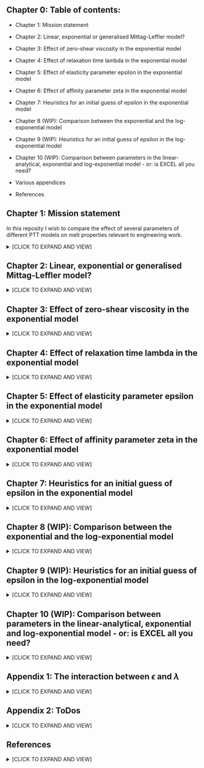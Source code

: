 ## Chapter 0: Table of contents: 
* Chapter 1: Mission statement
* Chapter 2: Linear, exponential or generalised Mittag-Leffler model?
* Chapter 3: Effect of zero-shear viscosity in the exponential model
* Chapter 4: Effect of relaxation time lambda in the exponential model
* Chapter 5: Effect of elasticity parameter epsilon in the exponential model
* Chapter 6: Effect of affinity parameter zeta in the exponential model
* Chapter 7: Heuristics for an initial guess of epsilon in the exponential model
* Chapter 8 (WIP):  Comparison between the exponential and the log-exponential model
* Chapter 9 (WIP):  Heuristics for an initial guess of epsilon in the log-exponential model
* Chapter 10 (WIP):  Comparison between parameters in the linear-analytical, exponential and log-exponential model - or: is EXCEL all you need?

* Various appendices
* References

## Chapter 1: Mission statement

In this reposity I wish to compare the effect of several parameters of different PTT models on melt properties relevant to engineering work.

<details>
<summary>[CLICK TO EXPAND AND VIEW] </summary>

 
### Parameters varied are:

* Type of model (linear or exponential or Giesekus or generalised Mittag-Leffer or log-exponential) (encoded as the first letter - either 0,1,2,3,4)
* Zero-shear viscosity etaZero (either 333 or 3333) (encoded as the second letter)
* Relaxation time lambda (either 1 or 0.01) (encoded as the third letter)
* "Elasticity" parameter epsilon (either 0.25 or 0.01 for the PTT models and either 0.01 or 0.5 for the Giesekus models) (encoded as the fourth letter)
* "Affinity" parameter zeta (0 or 0.03) (encoded as the fifth letter)

I intend to create combined curves featuring

* Shear viscosity as a function of shear rate
* Elongational viscosity as a function of elongation rate
* First normal stress (difference) as a function of shear rate
* Shear stress during start-up
* Elongational stress during start-up
* Theoretical (!) molecular weight distribution

### Caveats
* For real simulation, you'll probably want to run a multimode PTTLog model
* As of right now I really have no idea how well epsilon from the current non-logarithmic model maps to the epsilon used in those models

### Approximation of die swell
See [this link](https://github.com/malteschoen/rheologyHacks#chapter-4-a-simple-formula-for-shear-induced-die-swell) for the formula used to approximate die swell.
</details>

## Chapter 2: Linear, exponential or generalised Mittag-Leffler model?
<details>
<summary> [CLICK TO EXPAND AND VIEW] </summary>
 
![linPttVersusExpPTT_elongational](https://github.com/malteschoen/pttModelStudies/blob/main/newPictures/001a_linPTT_versus_expPTT.png)


The picture above shows that the linear PTT model has a major drawback: the steady-state uniaxial elongational viscosity (blue solid line) remains constant for elongational rates past the Newtonian plateau. This is difficult to reconcile with other works on steady-state uniaxial elongational viscosity.


![linPttVersusExpPTT_swell](https://github.com/malteschoen/pttModelStudies/blob/main/newPictures/001b_linPTT_versus_expPTT.png)

The picture above is even more damning: the linear PTT model predicts progressively growing die swell (blue dotted line) past the Newtonian plateau. Reality has so far completely refused to adhere to this model. 

**So, is the exponential PTT model suitable in any case?**
* Well, it is, with one exception that might or might not affect your use case. I am talking about the fact that in both linear and exponential PTT model the slope of the viscosity in the decades beyond the transitional region is 'hard-coded' (to a value of 45 degrees in the log-log-plot).
* In more mathematical terms: The Carreau parameter C is locked at at 1, the power-law coefficient is fixed at n = 0.5
* For reference, the melts of most commercial polymers have power-law coefficents above 0.5 in their 'terminal shear-thinning region'. Some other materials (including rubbers) exhibit 'terminal power-law coefficients' as low as 0.2.
* The generalised Mittag-Leffler PTT model affords us the option of varying the 'terminal viscosity slope'. Its parameters are described in more detail in chapter 8 to 12.
* Still, real engineering data on shear viscosity very rarely covers multiple decades in the shear-thinning region since an engineer is unlikely to encounter an application in which multiple decades of shear rate are present AND relevant at the same time.
* Hence it is often possible to achieve a good curve fit by changing the relaxation time lambda.
* This then leads to 'unphysical' values of lambda. As lambda mostly impacts transient behaviour, many steady-state extrusion processes can still be modelled well.
* However, if accurate understanding of transient behaviours (and the underlying molecular stress/relaxation state) is crucial, this kind of manipulation should be avoided.
* In conclusion, some indications and contraindications for usage of Mittag-Leffler PTT model in place of an exponential PTT model can be given.
  * Indications
     * tba
     * tba
  * Contraindications
     * tba
     * tba
       
Finally, contraindications against the use of **any** PTT model are
  * Presence of a second Newtonian plateau (e.g. very highly filled materials, polymer solutions)
  * to be added

</details>

## Chapter 3: Effect of zero-shear viscosity in the exponential model
<details>
<summary> [CLICK TO EXPAND AND VIEW] </summary>
 
![etaZeroViscosity](https://github.com/malteschoen/pttModelStudies/blob/main/newPictures/004a_effect_of_etaZero.png)

The picture above shows that the zero-shear viscosity shifts the curves 'up and down'.

![etaZeroSwell](https://github.com/malteschoen/pttModelStudies/blob/main/newPictures/004b_effect_of_etaZero.png)

The picture above shows that the zero-shear viscosity has no effect on die swell.
</details>

## Chapter 4:  Effect of relaxation time lambda in the exponential model
<details>
<summary> [CLICK TO EXPAND AND VIEW] </summary>
 
![lambdaViscosity](https://github.com/malteschoen/pttModelStudies/blob/main/newPictures/003a_effect_of_lambda.png)

The picture above shows that the relaxation time lambda shift the curves 'left to right'.

![lambdaSwell](https://github.com/malteschoen/pttModelStudies/blob/main/newPictures/003b_effect_of_lambda.png)

The picture above shows that the relaxation time lambda shift the curves 'left to right'.
</details>

##  Chapter 5: Effect of elasticity parameter epsilon in the exponential model
<details>
<summary> [CLICK TO EXPAND AND VIEW] </summary>
 
![epsiViscosity](https://github.com/malteschoen/pttModelStudies/blob/main/newPictures/002a_effect_of_epsilon.png)

The picture above shows that with lower value of the elasticity parameter epsilon, steady-state uniaxial elongational viscosity exceeds steady-state shear viscosity by a larger factor (higher Trouton ratio). Also, a careful viewer will have observed that smaller value of epsilon appears to shift the curves towards higher deformation rates. See Appendix 1 for more details on this.

![epsiSwell](https://github.com/malteschoen/pttModelStudies/blob/main/newPictures/002b_effect_of_epsilon.png)

The picture above shows that epsilon also has an outsized effect on die swell.
</details>

##  Chapter 6: Effect of affinity parameter zeta in the exponential model
<details>
<summary> [CLICK TO EXPAND AND VIEW] </summary>
 
![zetaViscosity](https://github.com/malteschoen/pttModelStudies/blob/main/newPictures/005a_effect_of_zeta.png)

The picture above shows that with higher value of the affinity parameter zeta, the shear-thinning becomes more pronounced. The behaviour shown is highly unlikely to be observed in thermoplastic melt.

![zetaSwell](https://github.com/malteschoen/pttModelStudies/blob/main/newPictures/005b_effect_of_zeta.png)

The picture above shows that with higher value of the affinity parameter zeta, die swell turns really really weird.
</details>

## Chapter 7:  Heuristics for an initial guess of epsilon in the exponential model
<details>
<summary> [CLICK TO EXPAND AND VIEW] </summary>
 
* We can provide two simple  of thumb for a initial guess of epsilon based on the interrelation of epsilon and the uniaxial Trouton ratio Tr.
* Tr is defined as the ratio of uniaxial elongational viscosity and shear viscosity at a certain deformation rate - in the Newtonian plateau Tr is 3, meaning that differences become only visible with higher deformation rates.
 * We've generated the dataset for deformation rates of 100/s which should lie in the shear-thinning domain of most materials, while at the same time being accessible to both rotational and capillary rheometers.
* Please note that an elongation rate of 100/s requires higher shear rates in capillary rheometers -(around 450 1/s for the standard HPCR with a 15 mm barrel feeding a 1 mm capillary).Refer to [my work](https://github.com/malteschoen/fasterGibsonForExtensionalFlowBetweenCapillaries) on the (simplified) Gibson method for more details.
* Users of rotational rheometers should endeavour to either measure or approximate the normal stresses. See [my work](https://github.com/malteschoen/rheologyHacks) on rheological formulae for more details.
  
![epsilonFromTrouton](https://github.com/malteschoen/pttModelStudies/blob/main/expModelEpsilonTroutonStudies/epsilonFromTroutonRatio.png)

The first heuristic follows a power law of $\epsilon = 11 (Tr^{\frac{20}{11}})$ , while the second heuristic is a very simple (yet surprisingly useful) rule of thumb of $\epsilon = \frac{1}{Tr}$

![epsilonFromPSI1](https://github.com/malteschoen/pttModelStudies/blob/main/expModelEpsilonTroutonStudies/epsilonFromPSI1.png)

Similarly, a power law can be constructed for PSI1, the first normal stress coefficient. 

</details>

## Chapter 8 (WIP):  Comparison between the exponential and the log-exponential model
<details>
<summary> [CLICK TO EXPAND AND VIEW] </summary>
 
TBA

</details>

## Chapter 9 (WIP):  Heuristics for an initial guess of epsilon in the log-exponential model
<details>
<summary> [CLICK TO EXPAND AND VIEW] </summary>
 
TBA

</details>

## Chapter 10 (WIP):  Comparison between parameters in the linear-analytical, exponential and log-exponential model - or: is EXCEL all you need?
<details>
<summary> [CLICK TO EXPAND AND VIEW] </summary>
 
TBA

</details>

## Appendix 1: The interaction between $\epsilon$ and $\lambda$ 
<details>
<summary> [CLICK TO EXPAND AND VIEW] </summary>

Traditionally, the inverse of the relaxation time lambda has been interpreted as 'a critical deformation rate at which interesting things happen'. These interesting things are:
- For a plot of steady-state shear viscosity over shear rate, the inverse of the relaxation time lambda (or B, if a Carreau-style model is employed) is the critial shear rate $\dot{\gamma}_{crit}$ that delineates the (first) Newtonian plateau region and the shear-thinning region. If extrapolations from both regions are made (which are straight lines in the log-log plot yet follow power-law equations), the intersection point is found at the critical shear rate, which is 1/lambda.
- For a plot of steady-state elongational viscosity over elongation rate, the global maximum of the elongational viscosity is found for a critical elongation rate $\dot{\epsilon}_{crit}$ of 1/lambda.

Chapter 4 neatly illustrates this effect.

If you now observe the results of chapter 5 instead, you will note that smaller value of epsilon appears to shift the curve towards higher deformation rates. In effect, the critical deformation rate is shifted. 
This effect can be expressed (and corrected for) using the following formulae:

$\dot{\gamma}_{crit} = \frac{1}{\lambda\sqrt{\epsilon}}$

$\dot{\epsilon}_{crit} = \frac{1}{\lambda\sqrt{\epsilon}}$


I recall at least one paper also applying this correction in discussing a curve of viscosity over deformation rate, yet cannot seem to recover that paper. It will be added in due time.

For the moment, I refer to [3](https://doi.org/10.1017/S002211209900453X), who use a dimensionless group of
$De \sqrt{\epsilon} = \lambda \frac{U}{H} \sqrt{\epsilon} = \lambda \dot{\gamma}\sqrt{\epsilon}$

which can be recast to this:

$\dot{\gamma}_{crit} = \frac{1}{\lambda\sqrt{\epsilon}}$

For a scientist interested in intuiting and comparing the PTT model or an engineer tasked with relating model parameters to existing data, I leave the note that you should consider the 'real relaxation time' of a PTT fluid to be $\lambda\sqrt{\epsilon}$. This 'real relaxation time' can be meaningfully compared to relaxation times found in measurements data and other models.
</details>


## Appendix 2: ToDos
<details>
<summary> [CLICK TO EXPAND AND VIEW] </summary>
 
* It would be quite desirable to be able to know
    * the correlation between the Trouton ratio in the deformation-thining and the epsilon parameter
    * whether or not epsilons created between the linear and the exponential models translate into each other

* Write out the full constitutive equation of the exponential PTT model, simplify to an explainable level
 
</details>





## References
<details>
<summary> [CLICK TO EXPAND AND VIEW] </summary>
[1]  where did it go?
 
[2]  Mendelson, R. A. ; Finger, F. L. ; Bagley, E. B.: Die swell and recoverable shear strain in polyethylene extrusion.  Journal of Polymer Science Part C: Polymer Symposia 35 (1971) 1, p. 177–188 - DOI: 10.1002/polc.5070350114

[3]  Oliveira, Paulo J. ; Pinho, Fernando T.: Analytical solution for fully developed channel and pipe flow of Phan-Thien–Tanner fluids. In: Journal of Fluid Mechanics Bd. 387 (1999), S. 271–280 - DOI: 10.1017/S002211209900453X

</details>
